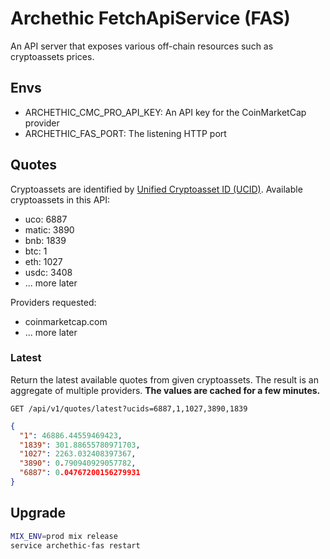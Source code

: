 # Archethic FetchApiService (FAS)

An API server that exposes various off-chain resources such as cryptoassets prices.

## Envs

- ARCHETHIC_CMC_PRO_API_KEY: An API key for the CoinMarketCap provider
- ARCHETHIC_FAS_PORT: The listening HTTP port

## Quotes

Cryptoassets are identified by [Unified Cryptoasset ID (UCID)](https://support.coinmarketcap.com/hc/en-us/articles/20092704479515).
Available cryptoassets in this API:

- uco: 6887
- matic: 3890
- bnb: 1839
- btc: 1
- eth: 1027
- usdc: 3408
- ... more later

Providers requested:

- coinmarketcap.com
- ... more later

### Latest

Return the latest available quotes from given cryptoassets. The result is an aggregate of multiple providers.
**The values are cached for a few minutes.**

`GET /api/v1/quotes/latest?ucids=6887,1,1027,3890,1839`

```json
{
  "1": 46886.44559469423,
  "1839": 301.88655780971703,
  "1027": 2263.032408397367,
  "3890": 0.790940929057782,
  "6887": 0.04767200156279931
}
```

## Upgrade

```bash
MIX_ENV=prod mix release
service archethic-fas restart
```
